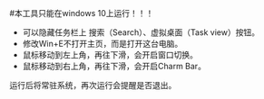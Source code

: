 ﻿#本工具只能在windows 10上运行！！！

* 可以隐藏任务栏上 搜索（Search）、虚拟桌面（Task view）按钮。
* 修改Win+E不打开主页，而是打开这台电脑。
* 鼠标移动到左上角，再往下滑，会开启窗口切换。
* 鼠标移动到右上角，再往下滑，会开启Charm Bar。

运行后将常驻系统，再次运行会提醒是否退出。